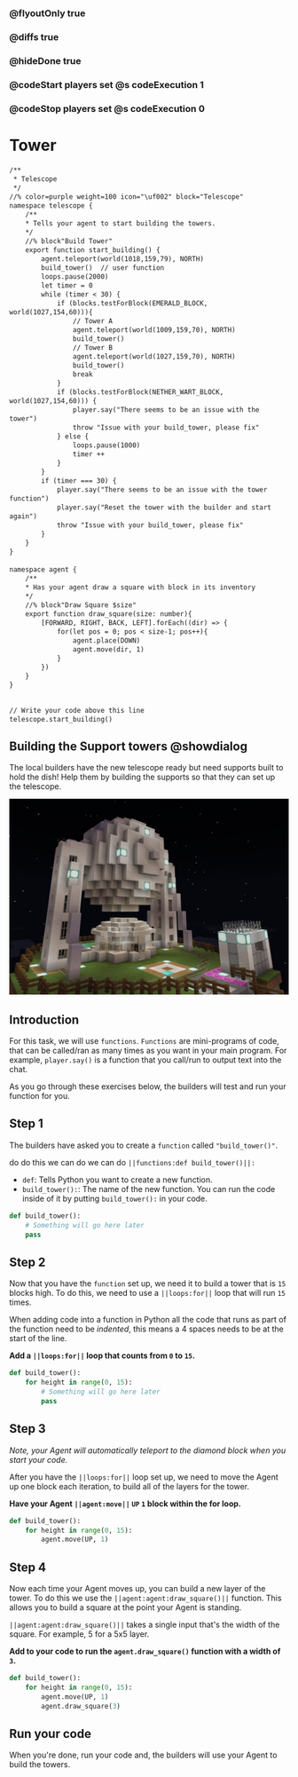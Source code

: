 ### @flyoutOnly true
### @diffs true
### @hideDone true
### @codeStart players set @s codeExecution 1
### @codeStop players set @s codeExecution 0

# Tower 

```customts
/**
 * Telescope
 */
//% color=purple weight=100 icon="\uf002" block="Telescope"
namespace telescope {
    /**
    * Tells your agent to start building the towers.
    */
    //% block"Build Tower"
    export function start_building() {
        agent.teleport(world(1018,159,79), NORTH)
        build_tower()  // user function
        loops.pause(2000)
        let timer = 0
        while (timer < 30) {
            if (blocks.testForBlock(EMERALD_BLOCK, world(1027,154,60))){
                // Tower A
                agent.teleport(world(1009,159,70), NORTH)
                build_tower()
                // Tower B
                agent.teleport(world(1027,159,70), NORTH)
                build_tower()
                break
            }
            if (blocks.testForBlock(NETHER_WART_BLOCK, world(1027,154,60))) {
                player.say("There seems to be an issue with the tower")
                throw "Issue with your build_tower, please fix"
            } else {
                loops.pause(1000)
                timer ++
            }
        }
        if (timer === 30) {
            player.say("There seems to be an issue with the tower function")
            player.say("Reset the tower with the builder and start again")
            throw "Issue with your build_tower, please fix"
        }
    }
}

namespace agent {
    /**
    * Has your agent draw a square with block in its inventory
    */
    //% block"Draw Square $size"
    export function draw_square(size: number){
        [FORWARD, RIGHT, BACK, LEFT].forEach((dir) => {
            for(let pos = 0; pos < size-1; pos++){
                agent.place(DOWN)
                agent.move(dir, 1)
            }
        })
    }
}
```

```template

// Write your code above this line
telescope.start_building()
```

## Building the Support towers @showdialog
The local builders have the new telescope ready but need supports built to hold the dish! Help them by building the supports so that they can set up the telescope.

![The telescope](https://raw.githubusercontent.com/CausewayDigital/Minecraft-EE-MakeCode/refs/heads/master/tutorials/python-islands/island-5/tower/cover.jpg)

## Introduction

For this task, we will use `functions`. `Functions` are mini-programs of code, that can be called/ran as many times as you want in your main program. For example, `player.say()` is a function that you call/run to output text into the chat.

As you go through these exercises below, the builders will test and run your function for you.

## Step 1

The builders have asked you to create a `function` called `"build_tower()"`.

do do this we can do we can do ``||functions:def build_tower()||:``

- `def`: Tells Python you want to create a new function.
- `build_tower():`: The name of the new function. You can run the code inside of it by putting `build_tower():` in your code.

```python
def build_tower():
    # Something will go here later
    pass
```

## Step 2

Now that you have the `function` set up, we need it to build a tower that is `15` blocks high. To do this, we need to use a ``||loops:for||`` loop that will run `15` times.

When adding code into a function in Python all the code that runs as part of the function need to be *indented*, this means a 4 spaces needs to be at the start of the line.

**Add a ``||loops:for||`` loop that counts from `0` to `15`.**

```python
def build_tower():
    for height in range(0, 15):
        # Something will go here later
        pass
```

## Step 3

*Note, your Agent will automatically teleport to the diamond block when you start your code.*

After you have the ``||loops:for||`` loop set up, we need to move the Agent up one block each iteration, to build all of the layers for the tower.

**Have your Agent ``||agent:move||`` `UP` `1` block within the for loop.**

```python
def build_tower():
    for height in range(0, 15):
        agent.move(UP, 1)
```

## Step 4

Now each time your Agent moves up, you can build a new layer of the tower. To do this we use the ``||agent:agent:draw_square()||`` function. This allows you to build a square at the point your Agent is standing.

``||agent:agent:draw_square()||`` takes a single input that's the width of the square. For example, 5 for a 5x5 layer.

**Add to your code to run the `agent.draw_square()` function with a width of `3`.**

```python
def build_tower():
    for height in range(0, 15):
        agent.move(UP, 1)
        agent.draw_square(3)
```

## Run your code
When you're done, run your code and, the builders will use your Agent to build the towers.
